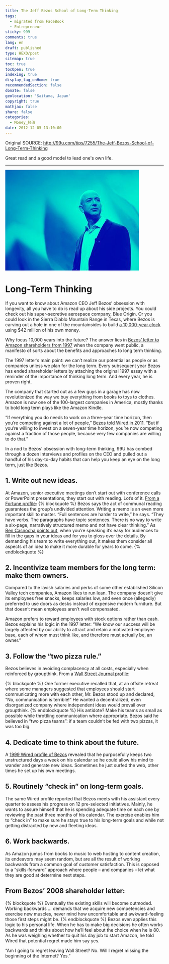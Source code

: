 ```yaml
---
title: The Jeff Bezos School of Long-Term Thinking
tags:
  - migrated from FaceBook
  - Entrepreneur
sticky: 999
comments: true
lang: en
draft: published
type: HEXO/post
sitemap: true
toc: true
tocOpen: true
indexing: true
display_tag_onHome: true
recommendedSection: false
donate: false
geolocation: 'Saitama, Japan'
copyright: true
mathjax: false
share: false
categories:
  - Money_経済
date: 2012-12-05 13:10:00
---
```

 Original SOURCE: http://99u.com/tips/7255/The-Jeff-Bezos-School-of-Long-Term-Thinking

 Great read and a good model to lead one's own life.


 --- 
 ![Jeff Bezos](./Jeff-Bezos-School-of-Long-Term-Thinking/Jeff_Bezos-cyan.jpg)
# Long-Term Thinking
 If you want to know about Amazon CEO Jeff Bezos’ obsession with longevity, all you have to do is read up about his side projects. You could check out his super-secretive aerospace company, Blue Origin. Or you could look in the Sierra Diablo Mountain Range in Texas, where Bezos is carving out a hole in one of the mountainsides to build [a 10,000-year clock](http://www.10000yearclock.net/learnmore.html) using $42 million of his own money.

 Why focus 10,000 years into the future? The answer lies in [Bezos’ letter to Amazon shareholders from 1997](http://www.scribd.com/doc/43386750/Amazon-Letter-to-Shareholders-in-1997) when the company went public, a manifesto of sorts about the benefits and approaches to long term thinking.

 The 1997 letter’s main point: we can’t realize our potential as people or as companies unless we plan for the long term. Every subsequent year Bezos has ended shareholder letters by attaching the original 1997 essay with a reminder of the importance of thinking long term. And every year, he is proven right.

 The company that started out as a few guys in a garage has now revolutionized the way we buy everything from books to toys to clothes. Amazon is now one of the 100-largest companies in America, mostly thanks to bold long term plays like the Amazon Kindle.

 “If everything you do needs to work on a three-year time horizon, then you’re competing against a lot of people,” [Bezos told Wired in 2011](http://www.wired.com/magazine/2011/11/ff_bezos/all/1). “But if you’re willing to invest on a seven-year time horizon, you’re now competing against a fraction of those people, because very few companies are willing to do that.”

 In a nod to Bezos’ obsession with long-term thinking, 99U has combed through a dozen interviews and profiles on the CEO and pulled out a handful of his day-to-day habits that can help you keep an eye on the long term, just like Bezos.

## 1. Write out new ideas.
 At Amazon, senior executive meetings don’t start out with conference calls or PowerPoint presentations, they start out with reading. Lot’s of it. [From a Fortune profile](http://management.fortune.cnn.com/2012/11/16/jeff-bezos-amazon/):
 {% blockquote %}
   Bezos says the act of communal reading guarantees the group’s undivided attention. Writing a memo is an even more important skill to master. “Full sentences are harder to write,” he says. “They have verbs. The paragraphs have topic sentences. There is no way to write a six-page, narratively structured memo and not have clear thinking.”
  As [Ben Casnocha points out](http://casnocha.com/2012/11/bezoss-insistence-on-full-narrative-prose.html), when you’re speaking it’s easy for audiences to fill in the gaps in your ideas and for you to gloss over the details. By demanding his team to write everything out, it makes them consider all aspects of an idea to make it more durable for years to come.
 {% endblockquote %}

## 2. Incentivize team members for the long term: make them owners.
 Compared to the lavish salaries and perks of some other established Silicon Valley tech companies, Amazon likes to run lean. The company doesn’t give its employees free snacks, keeps salaries low, and even once (allegedly) preferred to use doors as desks instead of expensive modern furniture. But that doesn’t mean employees aren’t well compensated.

 Amazon prefers to reward employees with stock options rather than cash. Bezos explains his logic in the 1997 letter: “We know our success will be largely affected by our ability to attract and retain a motivated employee base, each of whom must think like, and therefore must actually be, an owner.”

## 3. Follow the “two pizza rule.”
 Bezos believes in avoiding complacency at all costs, especially when reinforced by groupthink. From a [Wall Street Journal profile](http://online.wsj.com/article/SB10001424052970203914304576627102996831200.html):

 {% blockquote %}
   One former executive recalled that, at an offsite retreat where some managers suggested that employees should start communicating more with each other, Mr. Bezos stood up and declared, “No, communication is terrible!” He wanted a decentralized, even disorganized company where independent ideas would prevail over groupthink.
 {% endblockquote %}
 His antidote? Make his teams as small as possible while throttling communication where appropriate. Bezos said he believed in “two pizza teams”: if a team couldn’t be fed with two pizzas, it was too big.

## 4. Dedicate time to think about the future.
 A [1999 Wired profile of Bezos](http://www.wired.com/wired/archive/7.03/bezos.html) revealed that he purposefully keeps two unstructured days a week on his calendar so he could allow his mind to wander and generate new ideas.  Sometimes he just surfed the web, other times he set up his own meetings.

## 5. Routinely “check in” on long-term goals.
 The same Wired profile reported that Bezos meets with his assistant every quarter to assess his progress on 12 pre-selected initiatives. Mainly, he wants to assure himself that he is spending adequate time on each one by reviewing the past three months of his calendar. The exercise enables him to “check in” to make sure he stays true to his long-term goals and while not getting distracted by new and fleeting ideas.

## 6. Work backwards.
 As Amazon jumps from books to music to web hosting to content creation, its endeavors may seem random, but are all the result of working backwards from a common goal of customer satisfaction. This is opposed to a “skills-forward” approach where people – and companies – let what they are good at determine next steps.

## From Bezos’ 2008 shareholder letter:
 {% blockquote %}
   Eventually the existing skills will become outmoded. Working backwards … demands that we acquire new competencies and exercise new muscles, never mind how uncomfortable and awkward-feeling those first steps might be.
 {% endblockquote %}
 Bezos even applies this logic to his personal life. When he has to make big decisions he often works backwards and thinks about how he’ll feel about the choice when he is 80. As he was weighing whether to quit his day job to start Amazon, he told Wired that potential regret made him say yes.

 “Am I going to regret leaving Wall Street? No. Will I regret missing the beginning of the Internet? Yes.”
